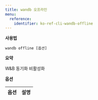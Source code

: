 ```yaml
---
title: wandb 오프라인
menu:
  reference:
    identifier: ko-ref-cli-wandb-offline
---
```


**사용법**

`wandb offline [옵션]`

**요약**

W&B 동기화 비활성화


**옵션**

| **옵션** | **설명** |
| :--- | :--- |